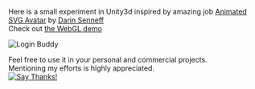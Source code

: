 Here is a small experiment in Unity3d inspired by amazing job [Animated SVG Avatar](https://codepen.io/dsenneff/details/2c3e5bc86b372d5424b00edaf4990173) by [Darin Senneff](http://www.thedazzlingdman.com/)  
Check out [the WebGL demo](http://dotsquid.com/LoginBuddyBuild/)

![Login Buddy](https://i.imgur.com/zAoMPuy.gif)  
  
Feel free to use it in your personal and commercial projects.  
Mentioning my efforts is highly appreciated.  
[![Say Thanks!](https://img.shields.io/badge/Say%20Thanks-!-1EAEDB.svg)](https://saythanks.io/to/dotsquid)
